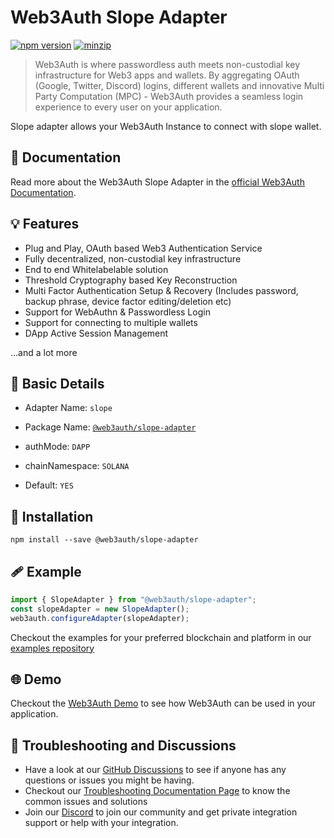 # Web3Auth Slope Adapter

[![npm version](https://img.shields.io/npm/v/@web3auth/slope-adapter?label=%22%22)](https://www.npmjs.com/package/@web3auth/slope-adapter/v/latest)
[![minzip](https://img.shields.io/bundlephobia/minzip/@web3auth/slope-adapter?label=%22%22)](https://bundlephobia.com/result?p=@web3auth/slope-adapter@latest)

> Web3Auth is where passwordless auth meets non-custodial key infrastructure for Web3 apps and wallets. By aggregating OAuth (Google, Twitter, Discord) logins, different wallets and innovative Multi Party Computation (MPC) - Web3Auth provides a seamless login experience to every user on your application.

Slope adapter allows your Web3Auth Instance to connect with slope wallet. 
## 📖 Documentation

 Read more about the Web3Auth Slope Adapter in the [official Web3Auth Documentation](https://web3auth.io/docs/sdk/web/adapters/slope).

## 💡 Features
- Plug and Play, OAuth based Web3 Authentication Service
- Fully decentralized, non-custodial key infrastructure
- End to end Whitelabelable solution
- Threshold Cryptography based Key Reconstruction
- Multi Factor Authentication Setup & Recovery (Includes password, backup phrase, device factor editing/deletion etc)
- Support for WebAuthn & Passwordless Login
- Support for connecting to multiple wallets
- DApp Active Session Management

...and a lot more

## 📄 Basic Details

- Adapter Name: `slope`

- Package Name: [`@web3auth/slope-adapter`](https://web3auth.io/docs/sdk/web/adapters/slope)

- authMode: `DAPP`

- chainNamespace: `SOLANA`

- Default: `YES`

## 🔗 Installation

```shell
npm install --save @web3auth/slope-adapter
```

## 🩹 Example

```ts
import { SlopeAdapter } from "@web3auth/slope-adapter";
const slopeAdapter = new SlopeAdapter();
web3auth.configureAdapter(slopeAdapter);
```

Checkout the examples for your preferred blockchain and platform in our [examples repository](https://github.com/Web3Auth/examples/)

## 🌐 Demo

Checkout the [Web3Auth Demo](https://demo-app.web3auth.io/) to see how Web3Auth can be used in your application.

## 💬 Troubleshooting and Discussions

- Have a look at our [GitHub Discussions](https://github.com/Web3Auth/Web3Auth/discussions?discussions_q=sort%3Atop) to see if anyone has any questions or issues you might be having.
- Checkout our [Troubleshooting Documentation Page](https://web3auth.io/docs/troubleshooting) to know the common issues and solutions
- Join our [Discord](https://discord.gg/web3auth) to join our community and get private integration support or help with your integration.
